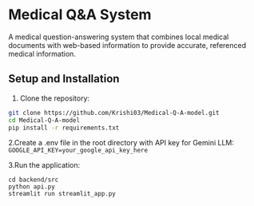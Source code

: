 # Medical Q&A System

A medical question-answering system that combines local medical documents with web-based information to provide accurate, referenced medical information.

## Setup and Installation

1. Clone the repository:
```bash
git clone https://github.com/Krishi03/Medical-Q-A-model.git
cd Medical-Q-A-model
pip install -r requirements.txt
```
2.Create a .env file in the root directory with API key for Gemini LLM:
```GOOGLE_API_KEY=your_google_api_key_here```

3.Run the application:
```
cd backend/src
python api.py
streamlit run streamlit_app.py
```


